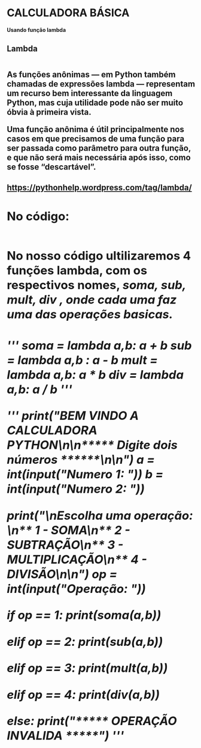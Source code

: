 # CALCULADORA BÁSICA
<h4> Usando função lambda <h4>

<h2><b>Lambda<b><h2>

<h4>As funções anônimas — em Python também chamadas de expressões lambda — representam um recurso bem interessante da linguagem Python, mas cuja utilidade pode não ser muito óbvia à primeira vista.

Uma função anônima é útil principalmente nos casos em que precisamos de uma função para ser passada como parâmetro para outra função, e que não será mais necessária após isso, como se fosse “descartável”.<h4>
    
<h8>https://pythonhelp.wordpress.com/tag/lambda/<h8>

<h2><b> No código: <b><h2>

<h4>No nosso código ultilizaremos 4 funções lambda, com os respectivos nomes, <i> soma, sub, mult, div <i>, onde cada uma faz uma das operações basicas.<h4>

'''
soma = lambda a,b: a + b
sub = lambda a,b : a - b
mult = lambda a,b: a * b
div = lambda a,b: a / b
'''

'''
print("BEM VINDO A CALCULADORA PYTHON\n\n***** Digite dois números ******\n\n")
a = int(input("Numero 1: "))
b = int(input("Numero 2: "))

print("\nEscolha uma operação: \n** 1 - SOMA\n** 2 - SUBTRAÇÃO\n** 3 - MULTIPLICAÇÃO\n** 4 - DIVISÃO\n\n")
op = int(input("Operação: "))

if op == 1:
    print(soma(a,b))

elif op == 2:
    print(sub(a,b))

elif op == 3:
    print(mult(a,b))

elif op == 4:
    print(div(a,b))

else:
    print("***** OPERAÇÃO INVALIDA *****")
'''
